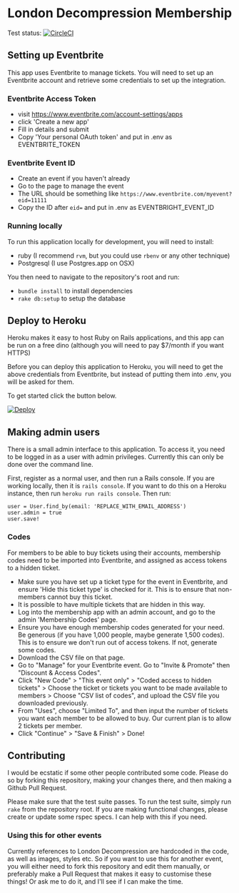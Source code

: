 # London Decompression Membership

Test status: [![CircleCI](https://circleci.com/gh/james/london-decom-membership.svg?style=svg)](https://circleci.com/gh/james/london-decom-membership)

## Setting up Eventbrite

This app uses Eventbrite to manage tickets. You will need to set up an Eventbrite account and retrieve some credentials to set up the integration.

### Eventbrite Access Token

- visit https://www.eventbrite.com/account-settings/apps
- click 'Create a new app'
- Fill in details and submit
- Copy 'Your personal OAuth token' and put in .env as EVENTBRITE_TOKEN

### Eventbrite Event ID

- Create an event if you haven't already
- Go to the page to manage the event
- The URL should be something like `https://www.eventbrite.com/myevent?eid=11111`
- Copy the ID after `eid=` and put in .env as EVENTBRIGHT_EVENT_ID

### Running locally

To run this application locally for development, you will need to install:

- ruby (I recommend `rvm`, but you could use `rbenv` or any other technique)
- Postgresql (I use Postgres.app on OSX)

You then need to navigate to the repository's root and run:

- `bundle install` to install dependencies
- `rake db:setup` to setup the database

## Deploy to Heroku

Heroku makes it easy to host Ruby on Rails applications, and this app can be run on a free dino (although you will need to pay $7/month if you want HTTPS)

Before you can deploy this application to Heroku, you will need to get the above credentials from Eventbrite, but instead of putting them into .env, you will be asked for them.

To get started click the button below.

[![Deploy](https://www.herokucdn.com/deploy/button.svg)](https://heroku.com/deploy)

## Making admin users

There is a small admin interface to this application. To access it, you need to be logged in as a user with admin privileges. Currently this can only be done over the command line.

First, register as a normal user, and then run a Rails console. If you are working locally, then it is `rails console`. If you want to do this on a Heroku instance, then run `heroku run rails console`. Then run:

```
user = User.find_by(email: 'REPLACE_WITH_EMAIL_ADDRESS')
user.admin = true
user.save!
```

### Codes

For members to be able to buy tickets using their accounts, membership codes need to be imported into Eventbrite, and assigned as access tokens to a hidden ticket.

* Make sure you have set up a ticket type for the event in Eventbrite, and ensure 'Hide this ticket type' is checked for it. This is to ensure that non-members cannot buy this ticket.
* It is possible to have multiple tickets that are hidden in this way.
* Log into the membership app with an admin account, and go to the admin 'Membership Codes' page.
* Ensure you have enough membership codes generated for your need. Be generous (if you have 1,000 people, maybe generate 1,500 codes). This is to ensure we don't run out of access tokens. If not, generate some codes.
* Download the CSV file on that page.
* Go to "Manage" for your Eventbrite event. Go to "Invite & Promote" then "Discount & Access Codes".
* Click "New Code" > "This event only" > "Coded access to hidden tickets" > Choose the ticket or tickets you want to be made available to members > Choose "CSV list of codes", and upload the CSV file you downloaded previously.
* From "Uses", choose "Limited To", and then input the number of tickets you want each member to be allowed to buy. Our current plan is to allow 2 tickets per member.
* Click "Continue" > "Save & Finish" > Done!

## Contributing

I would be ecstatic if some other people contributed some code. Please do so by forking this repository, making your changes there, and then making a Github Pull Request.

Please make sure that the test suite passes. To run the test suite, simply run `rake` from the repository root. If you are making functional changes, please create or update some rspec specs. I can help with this if you need.

### Using this for other events

Currently references to London Decompression are hardcoded in the code, as well as images, styles etc. So if you want to use this for another event, you will either need to fork this repository and edit them manually, or preferably make a Pull Request that makes it easy to customise these things! Or ask me to do it, and I'll see if I can make the time.
